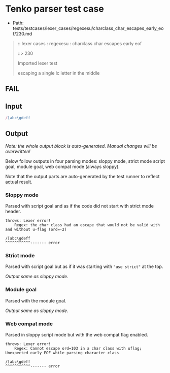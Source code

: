 # Tenko parser test case

- Path: tests/testcases/lexer_cases/regexesu/charclass_char_escapes_early_eof/230.md

> :: lexer cases : regexesu : charclass char escapes early eof
>
> ::> 230
>
> Imported lexer test
>
> escaping a single lc letter in the middle

## FAIL

## Input

`````js
/[abc\gdeff
`````

## Output

_Note: the whole output block is auto-generated. Manual changes will be overwritten!_

Below follow outputs in four parsing modes: sloppy mode, strict mode script goal, module goal, web compat mode (always sloppy).

Note that the output parts are auto-generated by the test runner to reflect actual result.

### Sloppy mode

Parsed with script goal and as if the code did not start with strict mode header.

`````
throws: Lexer error!
    Regex: the char class had an escape that would not be valid with and without u-flag (ord=-2)

/[abc\gdeff
^^^^^^^^^^^------- error
`````

### Strict mode

Parsed with script goal but as if it was starting with `"use strict"` at the top.

_Output same as sloppy mode._

### Module goal

Parsed with the module goal.

_Output same as sloppy mode._

### Web compat mode

Parsed in sloppy script mode but with the web compat flag enabled.

`````
throws: Lexer error!
    Regex: Cannot escape ord=103 in a char class with uflag; Unexpected early EOF while parsing character class

/[abc\gdeff
^^^^^^^^^^^------- error
`````

